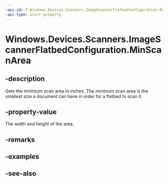 ```yaml
---
-api-id: P:Windows.Devices.Scanners.ImageScannerFlatbedConfiguration.MinScanArea
-api-type: winrt property
---
```


<!-- Property syntax
public Windows.Foundation.Size MinScanArea { get; }
-->

# Windows.Devices.Scanners.ImageScannerFlatbedConfiguration.MinScanArea

## -description
Gets the minimum scan area in inches. The minimum scan area is the smallest size a document can have in order for a flatbed to scan it.

## -property-value
The width and height of the area.

## -remarks

## -examples

## -see-also
